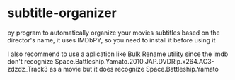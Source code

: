 # subtitle-organizer
py program to automatically organize your movies subtitles based on the director's name, it uses IMDbPY, so you need to install it before using it


I also recommend to use a aplication like Bulk Rename utility since the imdb don't recognize Space.Battleship.Yamato.2010.JAP.DVDRip.x264.AC3-zdzdz_Track3 as a movie but it does recognize Space.Battleship.Yamato
